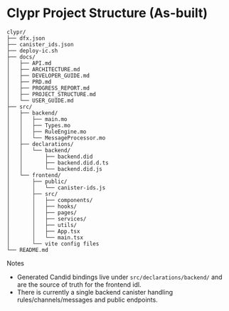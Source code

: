 # Clypr Project Structure (As-built)

```
clypr/
├── dfx.json
├── canister_ids.json
├── deploy-ic.sh
├── docs/
│   ├── API.md
│   ├── ARCHITECTURE.md
│   ├── DEVELOPER_GUIDE.md
│   ├── PRD.md
│   ├── PROGRESS_REPORT.md
│   ├── PROJECT_STRUCTURE.md
│   └── USER_GUIDE.md
├── src/
│   ├── backend/
│   │   ├── main.mo
│   │   ├── Types.mo
│   │   ├── RuleEngine.mo
│   │   └── MessageProcessor.mo
│   ├── declarations/
│   │   └── backend/
│   │       ├── backend.did
│   │       ├── backend.did.d.ts
│   │       └── backend.did.js
│   └── frontend/
│       ├── public/
│       │   └── canister-ids.js
│       ├── src/
│       │   ├── components/
│       │   ├── hooks/
│       │   ├── pages/
│       │   ├── services/
│       │   ├── utils/
│       │   ├── App.tsx
│       │   └── main.tsx
│       └── vite config files
└── README.md
```

Notes
- Generated Candid bindings live under `src/declarations/backend/` and are the source of truth for the frontend idl.
- There is currently a single backend canister handling rules/channels/messages and public endpoints.
